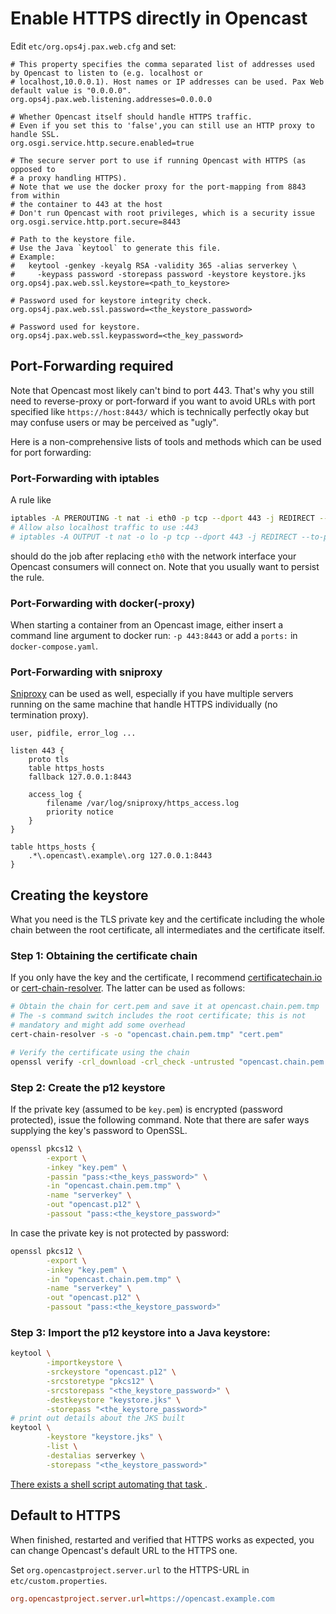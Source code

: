 Enable HTTPS directly in Opencast
=================================

Edit `etc/org.ops4j.pax.web.cfg` and set:

```
# This property specifies the comma separated list of addresses used by Opencast to listen to (e.g. localhost or
# localhost,10.0.0.1). Host names or IP addresses can be used. Pax Web default value is "0.0.0.0".
org.ops4j.pax.web.listening.addresses=0.0.0.0

# Whether Opencast itself should handle HTTPS traffic.
# Even if you set this to 'false',you can still use an HTTP proxy to handle SSL.
org.osgi.service.http.secure.enabled=true

# The secure server port to use if running Opencast with HTTPS (as opposed to
# a proxy handling HTTPS).
# Note that we use the docker proxy for the port-mapping from 8843 from within
# the container to 443 at the host
# Don't run Opencast with root privileges, which is a security issue
org.osgi.service.http.port.secure=8443

# Path to the keystore file.
# Use the Java `keytool` to generate this file.
# Example:
#   keytool -genkey -keyalg RSA -validity 365 -alias serverkey \
#     -keypass password -storepass password -keystore keystore.jks
org.ops4j.pax.web.ssl.keystore=<path_to_keystore>

# Password used for keystore integrity check.
org.ops4j.pax.web.ssl.password=<the_keystore_password>

# Password used for keystore.
org.ops4j.pax.web.ssl.keypassword=<the_key_password>
```


Port-Forwarding required
------------------------

Note that Opencast most likely can't bind to port 443. That's why you still
need to reverse-proxy or port-forward if you want to avoid URLs with port
specified like `https://host:8443/` which is technically perfectly okay but may
confuse users or may be perceived as "ugly".

Here is a non-comprehensive lists of tools and methods which can be used for
port forwarding:


### Port-Forwarding with iptables

A rule like

```sh
iptables -A PREROUTING -t nat -i eth0 -p tcp --dport 443 -j REDIRECT --to-port 8443
# Allow also localhost traffic to use :443
# iptables -A OUTPUT -t nat -o lo -p tcp --dport 443 -j REDIRECT --to-port 8443
```

should do the job after replacing `eth0` with the network interface your
Opencast consumers will connect on. Note that you usually want to persist the
rule.


### Port-Forwarding with docker(-proxy)

When starting a container from an Opencast image, either insert a
command line argument to docker run: `-p 443:8443` or add a `ports:`
in `docker-compose.yaml`.


### Port-Forwarding with sniproxy

[Sniproxy](https://github.com/dlundquist/sniproxy) can be used as well,
especially if you have multiple servers running on the same machine that handle
HTTPS individually (no termination proxy).

```
user, pidfile, error_log ...

listen 443 {
    proto tls
    table https_hosts
    fallback 127.0.0.1:8443

    access_log {
        filename /var/log/sniproxy/https_access.log
        priority notice
    }
}

table https_hosts {
    .*\.opencast\.example\.org 127.0.0.1:8443
}
```


Creating the keystore
---------------------

What you need is the TLS private key and the certificate including the
whole chain between the root certificate, all intermediates and the
certificate itself.


### Step 1: Obtaining the certificate chain

If you only have the key and the certificate, I recommend 
[certificatechain.io](https://certificatechain.io/) or
[cert-chain-resolver](https://github.com/zakjan/cert-chain-resolver).
The latter can be used as follows:

```bash
# Obtain the chain for cert.pem and save it at opencast.chain.pem.tmp
# The -s command switch includes the root certificate; this is not
# mandatory and might add some overhead
cert-chain-resolver -s -o "opencast.chain.pem.tmp" "cert.pem"

# Verify the certificate using the chain
openssl verify -crl_download -crl_check -untrusted "opencast.chain.pem.tmp" "cert.pem"
```

### Step 2: Create the p12 keystore

If the private key (assumed to be `key.pem`) is encrypted
(password protected), issue the following command. Note that there
are safer ways supplying the key's password to OpenSSL.

```bash
openssl pkcs12 \
        -export \
        -inkey "key.pem" \
        -passin "pass:<the_keys_password>" \
        -in "opencast.chain.pem.tmp" \
        -name "serverkey" \
        -out "opencast.p12" \
        -passout "pass:<the_keystore_password>"
```

In case the private key is not protected by password:

```bash
openssl pkcs12 \
        -export \
        -inkey "key.pem" \
        -in "opencast.chain.pem.tmp" \
        -name "serverkey" \
        -out "opencast.p12" \
        -passout "pass:<the_keystore_password>"
```


### Step 3: Import the p12 keystore into a Java keystore:

```bash
keytool \
        -importkeystore \
        -srckeystore "opencast.p12" \
        -srcstoretype "pkcs12" \
        -srcstorepass "<the_keystore_password>" \
        -destkeystore "keystore.jks" \
        -storepass "<the_keystore_password>"
# print out details about the JKS built
keytool \
        -keystore "keystore.jks" \
        -list \
        -destalias serverkey \
        -storepass "<the_keystore_password>"
```

[There exists a shell script automating that task
](https://gist.github.com/pawohl/dd92ff4909e3e2704e36dec747ea238e).


Default to HTTPS
----------------

When finished, restarted and verified that HTTPS works as expected,
you can change Opencast's default URL to the HTTPS one.

Set `org.opencastproject.server.url` to the  HTTPS-URL in
`etc/custom.properties`.

```ini
org.opencastproject.server.url=https://opencast.example.com
```
